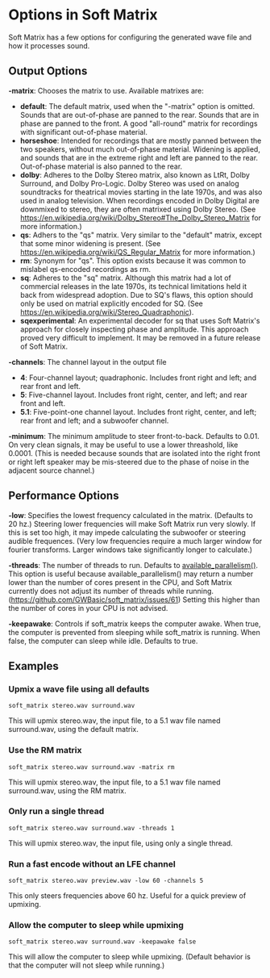 # Options in Soft Matrix

Soft Matrix has a few options for configuring the generated wave file and how it processes sound.

## Output Options

**-matrix**: Chooses the matrix to use. Available matrixes are:

- **default**: The default matrix, used when the "-matrix" option is omitted. Sounds that are out-of-phase are panned to the rear. Sounds that are in phase are panned to the front. A good "all-round" matrix for recordings with significant out-of-phase material.
- **horseshoe**: Intended for recordings that are mostly panned between the two speakers, without much out-of-phase material. Widening is applied, and sounds that are in the extreme right and left are panned to the rear. Out-of-phase material is also panned to the rear.
- **dolby**: Adheres to the Dolby Stereo matrix, also known as LtRt, Dolby Surround, and Dolby Pro-Logic. Dolby Stereo was used on analog soundtracks for theatrical movies starting in the late 1970s, and was also used in analog television. When recordings encoded in Dolby Digital are downmixed to stereo, they are often matrixed using Dolby Stereo. (See <https://en.wikipedia.org/wiki/Dolby_Stereo#The_Dolby_Stereo_Matrix> for more information.)
- **qs**: Adhers to the "qs" matrix. Very similar to the "default" matrix, except that some minor widening is present. (See <https://en.wikipedia.org/wiki/QS_Regular_Matrix> for more information.)
- **rm**: Synonym for "qs". This option exists because it was common to mislabel qs-encoded recordings as rm.
- **sq**: Adheres to the "sq" matrix. Although this matrix had a lot of commercial releases in the late 1970s, its technical limitations held it back from widespread adoption. Due to SQ's flaws, this option should only be used on matrial explicitly encoded for SQ. (See <https://en.wikipedia.org/wiki/Stereo_Quadraphonic>).
- **sqexperimental**: An experimental decoder for sq that uses Soft Matrix's approach for closely inspecting phase and amplitude. This approach proved very difficult to implement. It may be removed in a future release of Soft Matrix.

**-channels**: The channel layout in the output file

- **4**: Four-channel layout; quadraphonic. Includes front right and left; and rear front and left.
- **5**: Five-channel layout. Includes front right, center, and left; and rear front and left.
- **5.1**: Five-point-one channel layout. Includes front right, center, and left; rear front and left; and a subwoofer channel.

**-minimum**: The minimum amplitude to steer front-to-back. Defaults to 0.01. On very clean signals, it may be useful to use a lower
threashold, like 0.0001. (This is needed because sounds that are isolated into the right front or right left speaker may be mis-steered due to the phase of noise in the adjacent source channel.)

## Performance Options

**-low**: Specifies the lowest frequency calculated in the matrix. (Defaults to 20 hz.) Steering lower frequencies will make Soft Matrix run very slowly. If this is set too high, it may impede calculating the subwoofer or steering audible frequences. (Very low frequencies require a much larger window for fourier transforms. Larger windows take significantly longer to calculate.)

**-threads**: The number of threads to run. Defaults to [available_parallelism()](https://doc.rust-lang.org/stable/std/thread/fn.available_parallelism.html). This option is useful because available_parallelism() may return a number lower than the number of cores present in the CPU, and Soft Matrix currently does not adjust its number of threads while running. (<https://github.com/GWBasic/soft_matrix/issues/61>) Setting this higher than the number of cores in your CPU is not advised.

**-keepawake**: Controls if soft_matrix keeps the computer awake. When true, the computer is prevented from sleeping while soft_matrix is running. When false, the computer can sleep while idle. Defaults to true.

## Examples

### Upmix a wave file using all defaults

    soft_matrix stereo.wav surround.wav

This will upmix stereo.wav, the input file, to a 5.1 wav file named surround.wav, using the default matrix.

### Use the RM matrix

    soft_matrix stereo.wav surround.wav -matrix rm

This will upmix stereo.wav, the input file, to a 5.1 wav file named surround.wav, using the RM matrix.

### Only run a single thread

    soft_matrix stereo.wav surround.wav -threads 1

This will upmix stereo.wav, the input file, using only a single thread.

### Run a fast encode without an LFE channel

    soft_matrix stereo.wav preview.wav -low 60 -channels 5

This only steers frequencies above 60 hz. Useful for a quick preview of upmixing.

### Allow the computer to sleep while upmixing

    soft_matrix stereo.wav surround.wav -keepawake false

This will allow the computer to sleep while upmixing. (Default behavior is that the computer will not sleep while running.)
